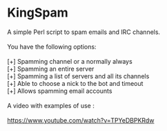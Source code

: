 KingSpam
========

A simple Perl script to spam emails and IRC channels.<br>
<br>
You have the following options:<br>
<br>
[+] Spamming channel or a normally always<br>
[+] Spamming an entire server<br>
[+] Spamming a list of servers and all its channels<br>
[+] Able to choose a nick to the bot and timeout<br>
[+] Allows spamming email accounts<br>
<br>
A video with examples of use : <br>
<br>
https://www.youtube.com/watch?v=TPYeDBPKRdw<br>
